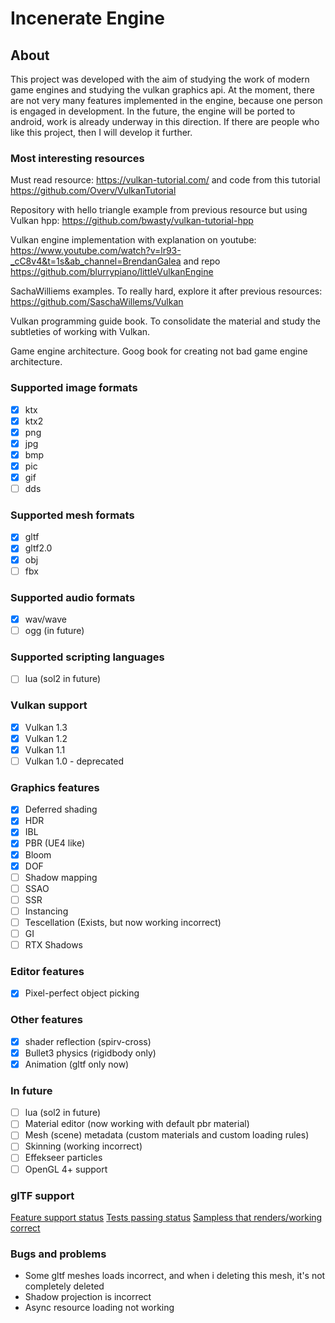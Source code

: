 # Incenerate Engine

## About

This project was developed with the aim of studying the work of modern game engines and studying the vulkan graphics api.  At the moment, there are not very many features implemented in the engine, because one person is engaged in development. In the future, the engine will be ported to android, work is already underway in this direction.  If there are people who like this project, then I will develop it further.
 
### Most interesting resources

Must read resource: https://vulkan-tutorial.com/ and code from this tutorial https://github.com/Overv/VulkanTutorial

Repository with hello triangle example from previous resource but using Vulkan hpp: https://github.com/bwasty/vulkan-tutorial-hpp

Vulkan engine implementation with explanation on youtube: https://www.youtube.com/watch?v=lr93-_cC8v4&t=1s&ab_channel=BrendanGalea  and repo https://github.com/blurrypiano/littleVulkanEngine

SachaWilliems examples. To really hard, explore it after previous resources: https://github.com/SaschaWillems/Vulkan

Vulkan programming guide book. To consolidate the material and study the subtleties of working with Vulkan.

Game engine architecture. Goog book for creating not bad game engine architecture.

### Supported image formats
- [x] ktx
- [x] ktx2
- [x] png
- [x] jpg
- [x] bmp
- [x] pic
- [x] gif
- [ ] dds

### Supported mesh formats
- [x] gltf
- [x] gltf2.0
- [x] obj
- [ ] fbx

### Supported audio formats
- [x] wav/wave
- [ ] ogg (in future)

### Supported scripting languages
- [ ] lua (sol2 in future)

### Vulkan support
- [x] Vulkan 1.3
- [x] Vulkan 1.2
- [x] Vulkan 1.1
- [ ] Vulkan 1.0 - deprecated

### Graphics features
- [x] Deferred shading
- [x] HDR
- [x] IBL
- [x] PBR (UE4 like)
- [x] Bloom
- [x] DOF
- [ ] Shadow mapping
- [ ] SSAO
- [ ] SSR
- [ ] Instancing
- [ ] Tescellation (Exists, but now working incorrect)
- [ ] GI
- [ ] RTX Shadows

### Editor features
- [x] Pixel-perfect object picking

### Other features
- [x] shader reflection (spirv-cross)
- [x] Bullet3 physics (rigidbody only)
- [x] Animation (gltf only now)

### In future
- [ ] lua (sol2 in future)
- [ ] Material editor (now working with default pbr material)
- [ ] Mesh (scene) metadata (custom materials and custom loading rules)
- [ ] Skinning (working incorrect)
- [ ] Effekseer particles
- [ ] OpenGL 4+ support

### glTF support
[Feature support status](doc/gltf/glTFFeaturesSupportStatus.md)
[Tests passing status](doc/gltf/glTFSamplesSupportStatus.md)
[Sampless that renders/working correct](doc/gltf/glTFTestPassingStatus.md)

### Bugs and problems
- Some gltf meshes loads incorrect, and when i deleting this mesh, it's not completely deleted
- Shadow projection is incorrect
- Async resource loading not working

